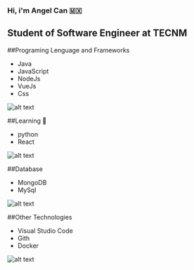 ### Hi, i'm Angel Can :mexico:

## Student of Software Engineer at TECNM

##Programing Lenguage and Frameworks
- Java
- JavaScript
- NodeJs
- VueJs
- Css

![alt text][logoJS]

##Learning 	:green_book:
- python
- React

![alt text][logoPython]

##Database 
- MongoDB
- MySql

![alt text][logoDB]

##Other Technologies
- Visual Studio Code
- Gith
- Docker

![alt text][logoDocker]

[logoDocker]:https://d1.awsstatic.com/acs/characters/Logos/Docker-Logo_Horizontel_279x131.b8a5c41e56b77706656d61080f6a0217a3ba356d.png "DockerLogo"
[logoPython]:https://upload.wikimedia.org/wikipedia/commons/thumb/c/c3/Python-logo-notext.svg/640px-Python-logo-notext.svg.png "PythonLogo"
[logoJS]:http://javadesde0.com/wp-content/uploads/480px-Unofficial_JavaScript_logo_2.svg_.png "JsLogo"
[logoDB]:https://www.ovhcloud.com/sites/default/files/styles/text_media_horizontal/public/2021-05/MongoDB_Logo_FullColorBlack_RGB-4td3yuxzjs.png "MongoLogo"
